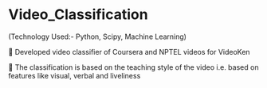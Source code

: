 # Video_Classification
(Technology Used:- Python, Scipy, Machine Learning)

 Developed video classifier of Coursera and NPTEL videos for VideoKen

 The classification is based on the teaching style of the video i.e. based on features like visual, verbal and liveliness
